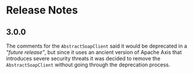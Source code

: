 # Release Notes

## 3.0.0

The comments for the `AbstractSoapClient` said it would be deprecated in a *"future release"*, but since it uses an ancient version of Apache Axis that introduces severe security threats it was decided to remove the `AbstractSoapClient` without going through the deprecation process.